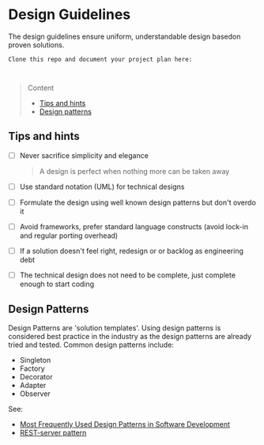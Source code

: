 # Design Guidelines

The design guidelines ensure uniform, understandable design basedon proven solutions.

```
Clone this repo and document your project plan here:



```
> Content
> - [Tips and hints](#tips-and-hints)
> - [Design patterns](#design-patterns)


## Tips and hints

- [ ] Never sacrifice simplicity and elegance 

  > A design is perfect when nothing more can be taken away


- [ ] Use standard notation (UML) for technical designs


- [ ] Formulate the design using well known design patterns but don't overdo it


- [ ] Avoid frameworks, prefer standard language constructs (avoid lock-in and regular porting overhead)


- [ ] If a solution doesn't feel right, redesign or or backlog as engineering debt


- [ ] The technical design does not need to be complete, just complete enough to start coding 


## Design Patterns

Design Patterns are 'solution templates'. Using design patterns is considered  best practice in the industry as the design patterns are already tried and tested.
Common design patterns include:

- Singleton
- Factory
- Decorator
- Adapter
- Observer

See: 
- [Most Frequently Used Design Patterns in Software Development](https://beapython.dev/2021/03/07/most-frequently-used-design-patterns-in-software-development/)
- [REST-server pattern](rest-api-standard.md#server-template)


